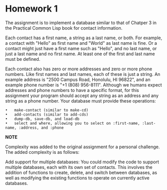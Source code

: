 # Homework 1

The assignment is to implement a database similar to that of Chatper 3 in the Practical Common Lisp book for contact information.

Each contact has a first name, a string as a last name, or both. For example, a contact with "Hello" as first name and "World" as last name is fine. Or a contact might just have a first name such as "Hello", and no last name, or just a last name and no first name. At least one of the first and last name must be defined.

Each contact also has zero or more addresses and zero or more phone numbers. Like first names and last names, each of these is just a string. An example address is "2500 Campus Road, Honolulu, HI 96822", and an example phone number is "+1 (808) 956-8111".
Although we humans expect addresses and phone numbers to have a specific format, for this assignment your program should accept any string as an address and any string as a phone number.
Your database must provide these operations:

	•	make-contact (similar to make-cd)
	•	add-contacts (similar to add-cds)
	•	dump-db, save-db, and load-db
	•	select and where, allowing you to select on :first-name, :last-name, :address, and :phone

**NOTE**

Complexity was added to the original assignment for a personal challenge. The added complexity is as follows:

Add support for multiple databases: You could modify the code to support multiple databases, each with its own set of contacts. This involves the addition of functions to create, delete, and switch between databases, as well as modifying the existing functions to operate on currently active databases.